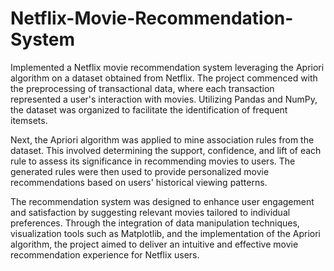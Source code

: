 # Netflix-Movie-Recommendation-System
Implemented a Netflix movie recommendation system leveraging the Apriori algorithm on a dataset obtained from Netflix. The project commenced with the preprocessing of transactional data, where each transaction represented a user's interaction with movies. Utilizing Pandas and NumPy, the dataset was organized to facilitate the identification of frequent itemsets.

Next, the Apriori algorithm was applied to mine association rules from the dataset. This involved determining the support, confidence, and lift of each rule to assess its significance in recommending movies to users. The generated rules were then used to provide personalized movie recommendations based on users' historical viewing patterns.

The recommendation system was designed to enhance user engagement and satisfaction by suggesting relevant movies tailored to individual preferences. Through the integration of data manipulation techniques, visualization tools such as Matplotlib, and the implementation of the Apriori algorithm, the project aimed to deliver an intuitive and effective movie recommendation experience for Netflix users.

